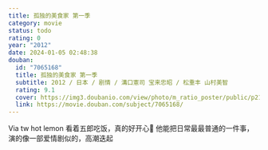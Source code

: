 ```yaml
---
title: 孤独的美食家 第一季
category: movie
status: todo
rating: 0
year: "2012"
date: 2024-01-05 02:48:38
douban:
  id: "7065168"
  title: 孤独的美食家 第一季
  subtitle: 2012 / 日本 / 剧情 / 溝口憲司 宝来忠昭 / 松重丰 山村美智
  rating: 9.1
  cover: https://img3.doubanio.com/view/photo/m_ratio_poster/public/p2135619843.jpg
  link: https://movie.douban.com/subject/7065168/
---
```


Via tw hot lemon 看着五郎吃饭，真的好开心🥰
他能把日常最最普通的一件事，演的像一部爱情剧似的，高潮迭起